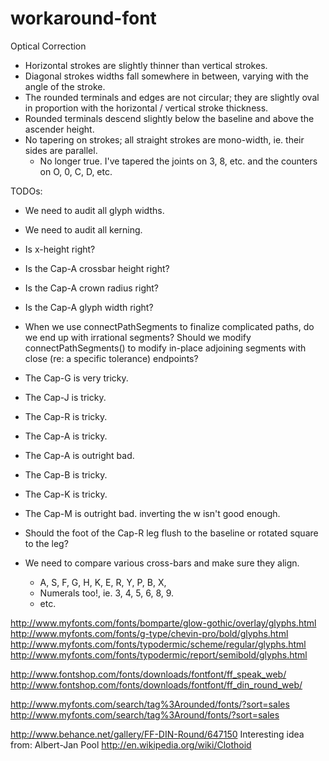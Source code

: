 workaround-font
===============

Optical Correction

* Horizontal strokes are slightly thinner than vertical strokes.  
* Diagonal strokes widths fall somewhere in between, varying with the angle of the stroke.
* The rounded terminals and edges are not circular; they are slightly oval in proportion with the horizontal / vertical stroke thickness.
* Rounded terminals descend slightly below the baseline and above the ascender height.
* No tapering on strokes; all straight strokes are mono-width, ie. their sides are parallel.
  * No longer true.  I've tapered the joints on 3, 8, etc. and the counters on O, 0, C, D, etc.

TODOs:
* We need to audit all glyph widths.  
* We need to audit all kerning.  
* Is x-height right?
* Is the Cap-A crossbar height right?
* Is the Cap-A crown radius right?
* Is the Cap-A glyph width right?
* When we use connectPathSegments to finalize complicated paths, do we end up with irrational
   segments?  Should we modify connectPathSegments() to modify in-place adjoining segments with 
   close (re: a specific tolerance) endpoints?
* The Cap-G is very tricky.
* The Cap-J is tricky.
* The Cap-R is tricky.
* The Cap-A is tricky.
* The Cap-A is outright bad.
* The Cap-B is tricky.
* The Cap-K is tricky.
* The Cap-M is outright bad.  inverting the w isn't good enough.
* Should the foot of the Cap-R leg flush to the baseline or rotated square to the leg?

* We need to compare various cross-bars and make sure they align.
  * A, S, F, G, H, K, E, R, Y, P, B, X, 
  * Numerals too!, ie. 3, 4, 5, 6, 8, 9.
  * etc.
  
http://www.myfonts.com/fonts/bomparte/glow-gothic/overlay/glyphs.html
http://www.myfonts.com/fonts/g-type/chevin-pro/bold/glyphs.html
http://www.myfonts.com/fonts/typodermic/scheme/regular/glyphs.html
http://www.myfonts.com/fonts/typodermic/report/semibold/glyphs.html

http://www.fontshop.com/fonts/downloads/fontfont/ff_speak_web/
http://www.fontshop.com/fonts/downloads/fontfont/ff_din_round_web/

http://www.myfonts.com/search/tag%3Arounded/fonts/?sort=sales
http://www.myfonts.com/search/tag%3Around/fonts/?sort=sales

http://www.behance.net/gallery/FF-DIN-Round/647150
Interesting idea from: Albert-Jan Pool
http://en.wikipedia.org/wiki/Clothoid
